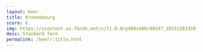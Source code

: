 ```yaml
---
layout: beer
title: Kronenbourg
score: 6
img: https://scontent.xx.fbcdn.net/v/t1.0-0/p480x480/60247_10151283328373745_1855333949_n.jpg?oh=2cf08ffd6859f8b3ac87ff11bd1329d4&oe=58C541F3
desc: Standard fare
permalink: /beer/:title.html
---
```

